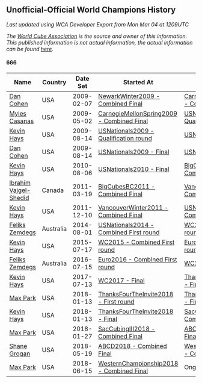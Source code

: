 ## Unofficial-Official World Champions History

*Last updated using WCA Developer Export from Mon Mar 04 at 1209UTC*

*The [World Cube Association](https://www.worldcubeassociation.org) is the source and owner of this information. This published information is not actual information, the actual information can be found [here](https://www.worldcubeassociation.org/results).*

#### 666

|Name|Country|Date Set|Started At|Ended At|Days Held|  
|--|--|--|--|--|--|  
|[Dan Cohen](https://www.worldcubeassociation.org/persons/2007COHE01)|USA|2009-02-07|[NewarkWinter2009 - Combined Final](https://www.worldcubeassociation.org/competitions/NewarkWinter2009/results/all#e666_c)|[CarnegieMellonSpring2009 - Combined Final](https://www.worldcubeassociation.org/competitions/CarnegieMellonSpring2009/results/all#e666_c)|84|  
|[Myles Casanas](https://www.worldcubeassociation.org/persons/2009CASA02)|USA|2009-05-02|[CarnegieMellonSpring2009 - Combined Final](https://www.worldcubeassociation.org/competitions/CarnegieMellonSpring2009/results/all#e666_c)|[USNationals2009 - Qualification round](https://www.worldcubeassociation.org/competitions/USNationals2009/results/all#e666_0)|106|  
|[Kevin Hays](https://www.worldcubeassociation.org/persons/2009HAYS01)|USA|2009-08-14|[USNationals2009 - Qualification round](https://www.worldcubeassociation.org/competitions/USNationals2009/results/all#e666_0)|[USNationals2009 - Final](https://www.worldcubeassociation.org/competitions/USNationals2009/results/all#e666_f)|0|  
|[Dan Cohen](https://www.worldcubeassociation.org/persons/2007COHE01)|USA|2009-08-14|[USNationals2009 - Final](https://www.worldcubeassociation.org/competitions/USNationals2009/results/all#e666_f)|[USNationals2010 - Final](https://www.worldcubeassociation.org/competitions/USNationals2010/results/all#e666_f)|357|  
|[Kevin Hays](https://www.worldcubeassociation.org/persons/2009HAYS01)|USA|2010-08-06|[USNationals2010 - Final](https://www.worldcubeassociation.org/competitions/USNationals2010/results/all#e666_f)|[BigCubesBC2011 - Combined Final](https://www.worldcubeassociation.org/competitions/BigCubesBC2011/results/all#e666_c)|223|  
|[Ibrahim Vajgel-Shedid](https://www.worldcubeassociation.org/persons/2008VAJG01)|Canada|2011-03-19|[BigCubesBC2011 - Combined Final](https://www.worldcubeassociation.org/competitions/BigCubesBC2011/results/all#e666_c)|[VancouverWinter2011 - Combined Final](https://www.worldcubeassociation.org/competitions/VancouverWinter2011/results/all#e666_c)|266|  
|[Kevin Hays](https://www.worldcubeassociation.org/persons/2009HAYS01)|USA|2011-12-10|[VancouverWinter2011 - Combined Final](https://www.worldcubeassociation.org/competitions/VancouverWinter2011/results/all#e666_c)|[USNationals2014 - Combined First round](https://www.worldcubeassociation.org/competitions/USNationals2014/results/all#e666_d)|967|  
|[Feliks Zemdegs](https://www.worldcubeassociation.org/persons/2009ZEMD01)|Australia|2014-08-01|[USNationals2014 - Combined First round](https://www.worldcubeassociation.org/competitions/USNationals2014/results/all#e666_d)|[WC2015 - Combined First round](https://www.worldcubeassociation.org/competitions/WC2015/results/all#e666_d)|350|  
|[Kevin Hays](https://www.worldcubeassociation.org/persons/2009HAYS01)|USA|2015-07-17|[WC2015 - Combined First round](https://www.worldcubeassociation.org/competitions/WC2015/results/all#e666_d)|[Euro2016 - Combined First round](https://www.worldcubeassociation.org/competitions/Euro2016/results/all#e666_d)|364|  
|[Feliks Zemdegs](https://www.worldcubeassociation.org/persons/2009ZEMD01)|Australia|2016-07-15|[Euro2016 - Combined First round](https://www.worldcubeassociation.org/competitions/Euro2016/results/all#e666_d)|[WC2017 - Final](https://www.worldcubeassociation.org/competitions/WC2017/results/all#e666_f)|364|  
|[Kevin Hays](https://www.worldcubeassociation.org/persons/2009HAYS01)|USA|2017-07-13|[WC2017 - Final](https://www.worldcubeassociation.org/competitions/WC2017/results/all#e666_f)|[ThanksFourTheInvite2018 - First round](https://www.worldcubeassociation.org/competitions/ThanksFourTheInvite2018/results/all#e666_1)|181|  
|[Max Park](https://www.worldcubeassociation.org/persons/2012PARK03)|USA|2018-01-13|[ThanksFourTheInvite2018 - First round](https://www.worldcubeassociation.org/competitions/ThanksFourTheInvite2018/results/all#e666_1)|[ThanksFourTheInvite2018 - Final](https://www.worldcubeassociation.org/competitions/ThanksFourTheInvite2018/results/all#e666_f)|0|  
|[Kevin Hays](https://www.worldcubeassociation.org/persons/2009HAYS01)|USA|2018-01-13|[ThanksFourTheInvite2018 - Final](https://www.worldcubeassociation.org/competitions/ThanksFourTheInvite2018/results/all#e666_f)|[SacCubingIII2018 - Combined Final](https://www.worldcubeassociation.org/competitions/SacCubingIII2018/results/all#e666_c)|15|  
|[Max Park](https://www.worldcubeassociation.org/persons/2012PARK03)|USA|2018-01-27|[SacCubingIII2018 - Combined Final](https://www.worldcubeassociation.org/competitions/SacCubingIII2018/results/all#e666_c)|[ABCD2018 - Combined Final](https://www.worldcubeassociation.org/competitions/ABCD2018/results/all#e666_c)|111|  
|[Shane Grogan](https://www.worldcubeassociation.org/persons/2011GROG02)|USA|2018-05-19|[ABCD2018 - Combined Final](https://www.worldcubeassociation.org/competitions/ABCD2018/results/all#e666_c)|[WesternChampionship2018 - Combined Final](https://www.worldcubeassociation.org/competitions/WesternChampionship2018/results/all#e666_c)|29|  
|[Max Park](https://www.worldcubeassociation.org/persons/2012PARK03)|USA|2018-06-15|[WesternChampionship2018 - Combined Final](https://www.worldcubeassociation.org/competitions/WesternChampionship2018/results/all#e666_c)|Ongoing|260|  
